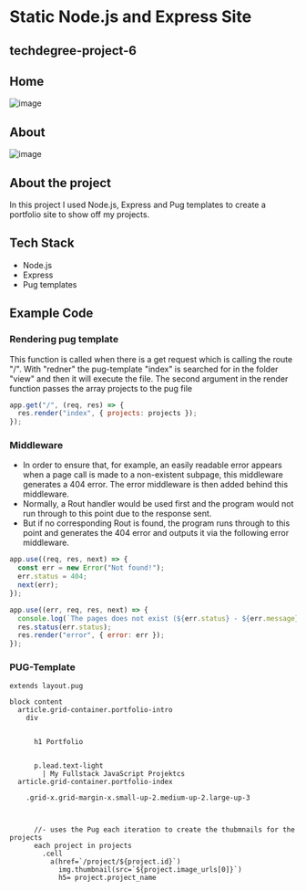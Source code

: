# Static Node.js and Express Site
## techdegree-project-6

## Home
![image](https://user-images.githubusercontent.com/63255333/116013968-31901080-a633-11eb-816c-46e21d6df73a.png)

## About
![image](https://user-images.githubusercontent.com/63255333/116013995-4a98c180-a633-11eb-8df6-9c6e7ba92a99.png)

## About the project
In this project I used Node.js, Express and Pug templates to create a portfolio site to show off my projects.

## Tech Stack
* Node.js
* Express
* Pug templates

## Example Code

### Rendering pug template 
This function is called when there is a get request which is calling the route "/".
With "redner" the pug-template "index" is searched for in the folder "view" and then it will execute the file.
The second argument in the render function passes the array projects to the pug file
```javascript
app.get("/", (req, res) => {
  res.render("index", { projects: projects });
});
```

### Middleware
 * In order to ensure that, for example, an easily readable error appears 
   when a page call is made to a non-existent subpage, this middleware  generates a 404 error.
   The error middleware is then added behind this middleware. 
 * Normally, a Rout handler would be used first and the program would not run through to this point 
   due to the response sent.  
 * But if no corresponding Rout is found, the program runs through to this point and generates the 404 error 
   and outputs it via the following error middleware.
   
```javascript
app.use((req, res, next) => {
  const err = new Error("Not found!");
  err.status = 404;
  next(err);
});

app.use((err, req, res, next) => {
  console.log(`The pages does not exist (${err.status} - ${err.message}) `);
  res.status(err.status);
  res.render("error", { error: err });
});
```

### PUG-Template 
```pug
extends layout.pug

block content 
  article.grid-container.portfolio-intro
    div

   
      h1 Portfolio

      
      p.lead.text-light
        | My Fullstack JavaScript Projektcs
  article.grid-container.portfolio-index
    
    .grid-x.grid-margin-x.small-up-2.medium-up-2.large-up-3



      //- uses the Pug each iteration to create the thubmnails for the projects
      each project in projects
        .cell
          a(href=`/project/${project.id}`)
            img.thumbnail(src=`${project.image_urls[0]}`)
            h5= project.project_name

```
